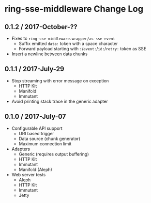 # ring-sse-middleware Change Log

## 0.1.2 / 2017-October-??

- Fixes to `ring-sse-middleware.wrapper/as-sse-event`
  - Suffix emitted `data:` token with a space character
  - Forward payload starting with `:`/`event:`/`id:`/`retry:` token as SSE
- Insert a newline between data chunks


## 0.1.1 / 2017-July-29

- Stop streaming with error message on exception
  - HTTP Kit
  - Manifold
  - Immutant
- Avoid printing stack trace in the generic adapter


## 0.1.0 / 2017-July-07

- Configurable API support
  - URI based trigger
  - Data source (chunk generator)
  - Maximum connection limit
- Adapters
  - Generic (requires output buffering)
  - HTTP Kit
  - Immutant
  - Manifold (Aleph)
- Web server tests
  - Aleph
  - HTTP Kit
  - Immutant
  - Jetty

